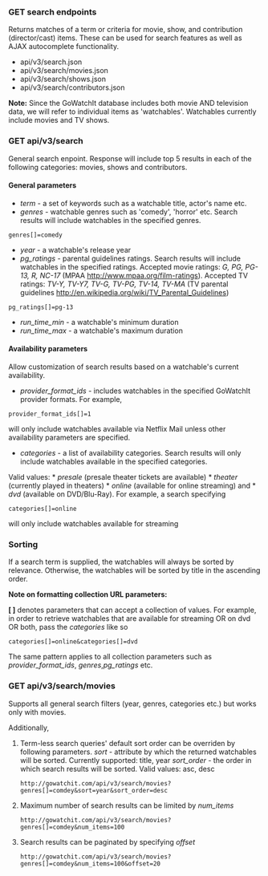 ### GET search endpoints

Returns matches of a term or criteria for movie, show, and contribution (director/cast) items.
These can be used for search features as well as AJAX autocomplete functionality.

* api/v3/search.json
* api/v3/search/movies.json
* api/v3/search/shows.json
* api/v3/search/contributors.json

__Note:__ Since the GoWatchIt database includes both movie AND television data, we will
refer to individual items as 'watchables'. Watchables currently include
movies and TV shows.

### GET api/v3/search

General search enpoint. Response will include top 5 results in each of the
following categories: movies, shows and contributors.

#### General parameters

   - *term* - a set of keywords such as a watchable title, actor's name etc.
   - *genres* - watchable genres such as 'comedy', 'horror' etc. Search
   results will include watchables in the specified genres.
   
   ```
   genres[]=comedy
   ```
   
   - *year* - a watchable's release year
   - *pg_ratings* - parental guidelines ratings. Search results will
   include watchables in the specified ratings. Accepted movie ratings: *G,
   PG, PG-13, R, NC-17* (MPAA <http://www.mpaa.org/film-ratings>). Accepted
   TV ratings: *TV-Y, TV-Y7, TV-G, TV-PG, TV-14, TV-MA* (TV parental
   guidelines <http://en.wikipedia.org/wiki/TV_Parental_Guidelines>)
   
   ```   
   pg_ratings[]=pg-13
   ```
   - *run_time_min* - a watchable's minimum duration
   - *run_time_max* - a watchable's maximum duration

#### Availability parameters

Allow customization of search results based on a watchable's current availability.

   - *provider_format_ids* - includes watchables in the specified GoWatchIt provider formats. For example,
   
   ```
   provider_format_ids[]=1
   ```
   
   will only include watchables available via Netflix Mail unless other availability parameters are specified.
   - *categories* - a list of availability categories. Search results will only include watchables available in the specified categories. 

   Valid values: 
      * *presale* (presale theater tickets are available)
      * *theater* (currently played in theaters) 
      * *online* (available for online streaming) and
      * *dvd* (available on DVD/Blu-Ray). For example, a search specifying
   ```
   categories[]=online
   ```
   will only include watchables available for streaming

### Sorting
If a search term is supplied, the watchables will always be sorted by relevance. Otherwise, the watchables will be sorted by title in the ascending order. 


**Note on formatting collection URL parameters:**

__[ ]__ denotes parameters that can accept a collection of values. For
example, in order to retrieve watchables that are available for streaming
OR on dvd OR both, pass the *categories* like so

   ```
   categories[]=online&categories[]=dvd
   ```

The same pattern applies to all collection parameters such as
*provider_format_ids*, *genres*,*pg_ratings* etc.

### GET api/v3/search/movies

Supports all general search filters (year, genres, categories etc.) but works only with movies.

Additionally, 

1. Term-less search queries' default sort order can be overriden by following parameters. 
 *sort* - attribute by which the returned watchables will be sorted. Currently supported: title, year
 *sort_order* - the order in which search results will be sorted. Valid values: asc, desc

   ```
   http://gowatchit.com/api/v3/search/movies?genres[]=comdey&sort=year&sort_order=desc
   ```

2. Maximum number of search results can be limited by
 *num_items*

   ```
   http://gowatchit.com/api/v3/search/movies?genres[]=comdey&num_items=100
   ```
3. Search results can be paginated by specifying
 *offset* 

   ```
   http://gowatchit.com/api/v3/search/movies?genres[]=comdey&num_items=100&offset=20
   ```
   
   

  

